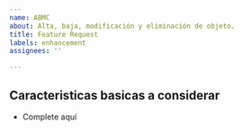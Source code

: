 ```yaml
---
name: ABMC
about: Alta, baja, modificación y eliminación de objeto.
title: Feature Request
labels: enhancement
assignees: ''

---
```


## Caracteristicas basicas a considerar
* Complete aquí
